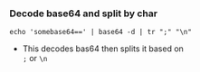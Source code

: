 ### Decode base64 and split by char
`echo 'somebase64==' | base64 -d | tr ";" "\n"`
+ This decodes bas64 then splits it based on  
  `;` or `\n`

